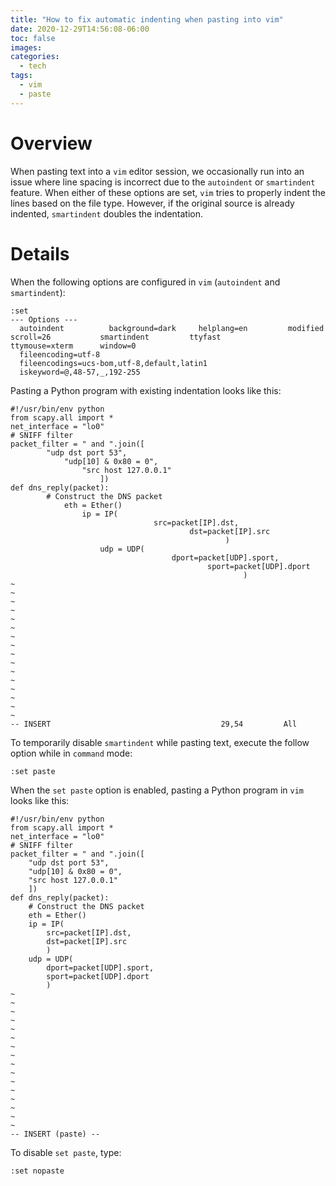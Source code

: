 ```yaml
---
title: "How to fix automatic indenting when pasting into vim"
date: 2020-12-29T14:56:08-06:00
toc: false
images:
categories:
  - tech
tags: 
  - vim
  - paste
---
```


# Overview

When pasting text into a `vim` editor session, we occasionally run into an issue where line spacing is incorrect due to the `autoindent` or `smartindent` feature.  When either of these options are set, `vim` tries to properly indent the lines based on the file type.   However, if the original source is already indented, `smartindent` doubles the indentation.

# Details

When the following options are configured in `vim` (`autoindent` and `smartindent`):

```
:set
--- Options ---
  autoindent          background=dark     helplang=en         modified            scroll=26           smartindent         ttyfast             ttymouse=xterm      window=0
  fileencoding=utf-8
  fileencodings=ucs-bom,utf-8,default,latin1
  iskeyword=@,48-57,_,192-255
```

Pasting a Python program with existing indentation looks like this:

```
#!/usr/bin/env python
from scapy.all import *
net_interface = "lo0"
# SNIFF filter
packet_filter = " and ".join([
        "udp dst port 53",
            "udp[10] & 0x80 = 0",
                "src host 127.0.0.1"
                    ])
def dns_reply(packet):
        # Construct the DNS packet
            eth = Ether()
                ip = IP(
                                src=packet[IP].dst,
                                        dst=packet[IP].src
                                                )
                    udp = UDP(
                                    dport=packet[UDP].sport,
                                            sport=packet[UDP].dport
                                                    )
~                     
~                     
~                     
~                     
~                     
~                     
~                     
~                     
~                     
~                     
~                     
~                     
~                     
~                     
~                     
~                     
-- INSERT                                      29,54         All
```

To temporarily disable `smartindent` while pasting text, execute the follow option while in `command` mode:

```
:set paste
```

When the `set paste` option is enabled, pasting a Python program in `vim` looks like this:

```
#!/usr/bin/env python
from scapy.all import *
net_interface = "lo0"
# SNIFF filter
packet_filter = " and ".join([
    "udp dst port 53",
    "udp[10] & 0x80 = 0",
    "src host 127.0.0.1"
    ])
def dns_reply(packet):
    # Construct the DNS packet
    eth = Ether()
    ip = IP(
        src=packet[IP].dst,
        dst=packet[IP].src
        )
    udp = UDP(
        dport=packet[UDP].sport,
        sport=packet[UDP].dport
        )
~                     
~                     
~                     
~                     
~                     
~                     
~                     
~                     
~                     
~                     
~                     
~                     
~                     
~                     
~                     
~               
-- INSERT (paste) --                                                                         
```

To disable `set paste`, type:

```
:set nopaste
```